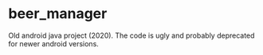 # beer_manager
Old android java project (2020). The code is ugly and probably deprecated for newer android versions.
